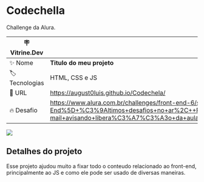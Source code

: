 # Codechella

Challenge da Alura.

| :placard: Vitrine.Dev |     |
| -------------  | --- |
| :sparkles: Nome        | **Titulo do meu projeto**
| :label: Tecnologias | HTML, CSS e JS
| :rocket: URL         | https://august0luis.github.io/Codechela/
| :fire: Desafio     | https://www.alura.com.br/challenges/front-end-6/semana-03-04-inscricoes-ingressos?utm_source=ActiveCampaign&utm_medium=email&utm_content=%5BChallenge+Front-End%5D+%C3%9Altimos+desafios+no+ar%2C++FIRSTNAME++%E2%9C%85&utm_campaign=%5BCHALLENGE%5D%28Front-end+6a+ed+%29++E-mail+avisando+libera%C3%A7%C3%A3o+da+aula+03e04+%2B+convite+live+code+review&vgo_ee=66GaCrd31JIs48XkPkVjET93Lun2Kcqet4CKU%2BIO0Ejufr2%2BaKtgOTZp8cI%3D%3ALl8RXXg7hRmhzcpkVtar%2FNVdMRWwncIL

<!-- Inserir imagem com a #vitrinedev ao final do link -->
![](https://august0luis.github.io/Codechela/img/Banner.png#vitrinedev)

## Detalhes do projeto

Esse projeto ajudou muito a fixar todo o conteudo relacionado ao front-end, principalmente ao JS e como ele pode ser usado de diversas maneiras.
